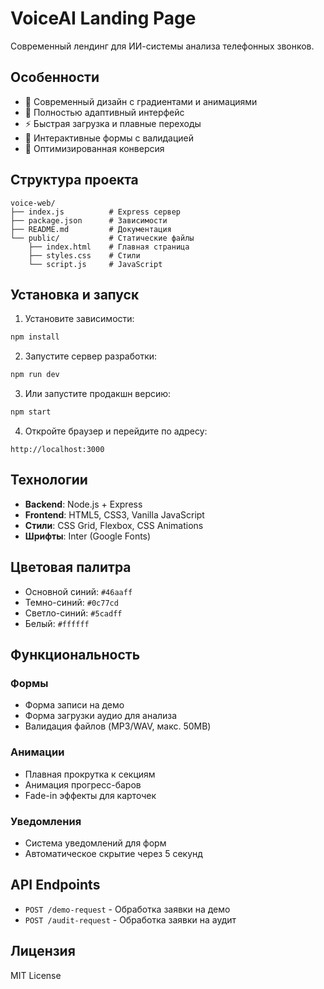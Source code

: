 # VoiceAI Landing Page

Современный лендинг для ИИ-системы анализа телефонных звонков.

## Особенности

- 🎨 Современный дизайн с градиентами и анимациями
- 📱 Полностью адаптивный интерфейс
- ⚡ Быстрая загрузка и плавные переходы
- 📝 Интерактивные формы с валидацией
- 🎯 Оптимизированная конверсия

## Структура проекта

```
voice-web/
├── index.js          # Express сервер
├── package.json      # Зависимости
├── README.md         # Документация
└── public/           # Статические файлы
    ├── index.html    # Главная страница
    ├── styles.css    # Стили
    └── script.js     # JavaScript
```

## Установка и запуск

1. Установите зависимости:
```bash
npm install
```

2. Запустите сервер разработки:
```bash
npm run dev
```

3. Или запустите продакшн версию:
```bash
npm start
```

4. Откройте браузер и перейдите по адресу:
```
http://localhost:3000
```

## Технологии

- **Backend**: Node.js + Express
- **Frontend**: HTML5, CSS3, Vanilla JavaScript
- **Стили**: CSS Grid, Flexbox, CSS Animations
- **Шрифты**: Inter (Google Fonts)

## Цветовая палитра

- Основной синий: `#46aaff`
- Темно-синий: `#0c77cd`
- Светло-синий: `#5cadff`
- Белый: `#ffffff`

## Функциональность

### Формы
- Форма записи на демо
- Форма загрузки аудио для анализа
- Валидация файлов (MP3/WAV, макс. 50MB)

### Анимации
- Плавная прокрутка к секциям
- Анимация прогресс-баров
- Fade-in эффекты для карточек

### Уведомления
- Система уведомлений для форм
- Автоматическое скрытие через 5 секунд

## API Endpoints

- `POST /demo-request` - Обработка заявки на демо
- `POST /audit-request` - Обработка заявки на аудит

## Лицензия

MIT License 